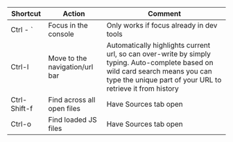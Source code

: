 Shortcut            | Action                             | Comment
--------------------|------------------------------------|--------
Ctrl - `            | Focus in the console               | Only works if focus already in dev tools
Ctrl-l              | Move to the navigation/url bar     | Automatically highlights current url, so can over-write by simply typing.  Auto-complete based on wild card search means you can type the unique part of your URL to retrieve it from history 
Ctrl-Shift-f        | Find across all open files         | Have Sources tab open
Ctrl-o              | Find loaded JS files               | Have Sources tab open
